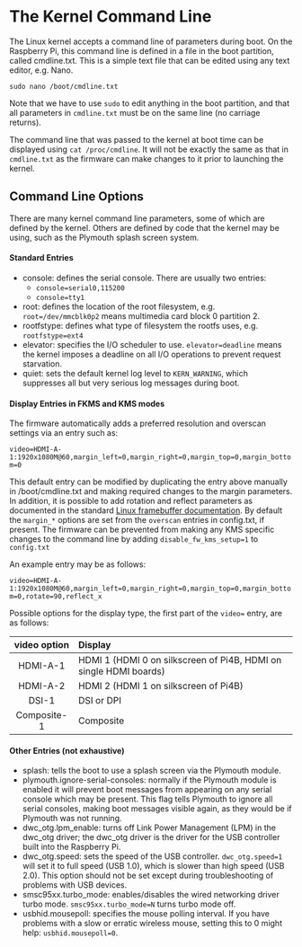 # The Kernel Command Line

The Linux kernel accepts a command line of parameters during boot. On the Raspberry Pi, this command line is defined in a file in the boot partition, called cmdline.txt. This is a simple text file that can be edited using any text editor, e.g. Nano.
```
sudo nano /boot/cmdline.txt
```
Note that we have to use `sudo` to edit anything in the boot partition, and that all parameters in `cmdline.txt` must be on the same line (no carriage returns).

The command line that was passed to the kernel at boot time can be displayed using `cat /proc/cmdline`. It will not be exactly the same as that in `cmdline.txt` as the firmware can make changes to it prior to launching the kernel.

## Command Line Options

There are many kernel command line parameters, some of which are defined by the kernel. Others are defined by code that the kernel may be using, such as the Plymouth splash screen system.

#### Standard Entries

 - console: defines the serial console. There are usually two entries:
     - `console=serial0,115200`
     - `console=tty1`
 - root: defines the location of the root filesystem, e.g. `root=/dev/mmcblk0p2` means multimedia card block 0 partition 2.
 - rootfstype: defines what type of filesystem the rootfs uses, e.g. `rootfstype=ext4`
 - elevator: specifies the I/O scheduler to use. `elevator=deadline` means the kernel imposes a deadline on all I/O operations to prevent request starvation.
 - quiet: sets the default kernel log level to `KERN_WARNING`, which suppresses all but very serious log messages during boot.

#### Display Entries in FKMS and KMS modes

The firmware automatically adds a preferred resolution and overscan settings via an entry such as:

```video=HDMI-A-1:1920x1080M@60,margin_left=0,margin_right=0,margin_top=0,margin_bottom=0```

This default entry can be modified by duplicating the entry above manually in /boot/cmdline.txt and making required changes to the margin parameters. In addition, it is possible to add rotation and reflect parameters as documented in the standard [Linux framebuffer documentation](https://github.com/raspberrypi/linux/blob/rpi-5.4.y/Documentation/fb/modedb.txt). By default the `margin_*` options are set from the `overscan` entries in config.txt, if present. The firmware can be prevented from making any KMS specific changes to the command line by adding `disable_fw_kms_setup=1` to `config.txt`

An example entry may be as follows:

```video=HDMI-A-1:1920x1080M@60,margin_left=0,margin_right=0,margin_top=0,margin_bottom=0,rotate=90,reflect_x```

Possible options for the display type, the first part of the `video=` entry,  are as follows:

| video option  | Display |
|:---:|:---|
| HDMI-A-1      | HDMI 1 (HDMI 0 on silkscreen of Pi4B, HDMI on single HDMI boards) |
| HDMI-A-2      | HDMI 2 (HDMI 1 on silkscreen of Pi4B) |
| DSI-1         | DSI or DPI |
| Composite-1   | Composite  |

#### Other Entries (not exhaustive)

 - splash: tells the boot to use a splash screen via the Plymouth module.
 - plymouth.ignore-serial-consoles: normally if the Plymouth module is enabled it will prevent boot messages from appearing on any serial console which may be present. This flag tells Plymouth to ignore all serial consoles, making boot messages visible again, as they would be if Plymouth was not running.
 - dwc_otg.lpm_enable: turns off Link Power Management (LPM) in the dwc_otg driver; the dwc_otg driver is the driver for the USB controller built into the Raspberry Pi.
 - dwc_otg.speed: sets the speed of the USB controller. `dwc_otg.speed=1` will set it to full speed (USB 1.0), which is slower than high speed (USB 2.0). This option should not be set except during troubleshooting of problems with USB devices.
 - smsc95xx.turbo_mode: enables/disables the wired networking driver turbo mode. `smsc95xx.turbo_mode=N` turns turbo mode off.
 - usbhid.mousepoll: specifies the mouse polling interval. If you have problems with a slow or erratic wireless mouse, setting this to 0 might help: `usbhid.mousepoll=0`.

